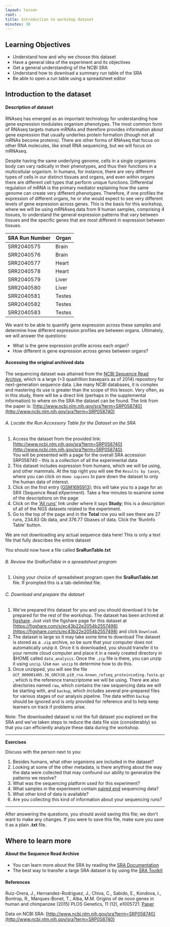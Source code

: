 ```yaml
---
layout: lesson
root: .
title: Introduction to workshop dataset
minutes: 30
---
```


## Learning Objectives
* Understand how and why we choose this dataset
* Have a general idea of the experiment and its objectives
* Get a general understanding of the NCBI SRA
* Understand how to download a summary run table of the SRA
* Be able to open a run table using a spreadsheet editor

## Introduction to the dataset

#### Description of dataset

RNAseq has emerged as an important technology for understanding how gene expression modulates organism phenotypes. The most common form of RNAseq targets mature mRNAs and therefore provides information about gene expression that usually underlies protein formation (though not all mRNAs become proteins). There are other forms of RNAseq that focus on other RNA molecules, like small RNA sequencing, but we will focus on mRNAseq.

Despite having the same underlying genome, cells in a single organisms body can vary radically in their phenotypes, and thus their functions in a multicellular organism. In humans, for instance, there are very different types of cells in our distinct tissues and organs, and even within organs there are different cell types that perform unique functions. Differential regulation of mRNA is the primary mediator explaining how the same genome can create very different phenotypes. Therefore, if one profiles the expression of different organs, he or she would expect to see very different levels of gene expression across genes. This is the basis for this workshop, where we will be using mRNAseq data from 9 human samples, comprising 4 tissues, to understand the general expression patterns that vary between tissues and the specific genes that are most different in expression between tissues.

| SRA Run Number | Organ |
| -------------- | ----- |
| SRR2040575 | Brain |
| SRR2040576 | Brain |
| SRR2040577 | Heart |
| SRR2040578 | Heart |
| SRR2040579 | Liver |
| SRR2040580 | Liver |
| SRR2040581 | Testes |
| SRR2040582 | Testes |
| SRR2040583 | Testes |


We want to be able to quantify gene expression across these samples and determine how different expression profiles are between organs. Ultimately, we will answer the questions:

- What is the gene expression profile across each organ?
- How different is gene expression across genes between organs?

#### Accessing the original archived data
The sequencing dataset was attained from the [NCBI Sequence Read Archive](http://www.ncbi.nlm.nih.gov/sra), which is a large (>3 quadrillion basepairs as of 2014) repository for next-generation sequence data. Like many NCBI databases, it is complex and mastering its use is greater than the scope of this lesson. Very often, as in this study, there will be a direct link (perhaps in the supplemental information) to where on the SRA the dataset can be found. The link from the paper is: [http://www.ncbi.nlm.nih.gov/sra?term=SRP058740](http://www.ncbi.nlm.nih.gov/sra?term=SRP058740)

###### A. Locate the Run Accessory Table for the Dataset on the SRA

1. Access the dataset from the provided link: [http://www.ncbi.nlm.nih.gov/sra?term=SRP058740](http://www.ncbi.nlm.nih.gov/sra?term=SRP058740).  
You will be presented with a page for the overall SRA accession SRP058740 - this is a collection of all the experimental data
2. This dataset includes expression from humans, which we will be using, and other mammals. At the top right you will see the `Results by taxon`, where you can click on `Homo sapiens` to pare down the dataset to only the human data of interest.
3. Click on the first entry ([GSM1695913](https://www.ncbi.nlm.nih.gov/sra/SRX1038913[accn])); this will take you to a page for an SRX (Sequence Read eXperiment). Take a few minutes to examine some of the descriptions on the page
4. Click on the ['All runs'](https://www.ncbi.nlm.nih.gov/Traces/study/?acc=SRP058740) link under where it says **Study**; this is a description of all of the NGS datasets related to the experiment.
5. Go to the top of the page and in the **Total** row you will see there are 27 runs, 234.83 Gb data, and 376.77 Gbases of data. Click the 'RunInfo Table' button.

We are not downloading any actual sequence data here! This is only a text file that fully describes the entire dataset

You should now have a file called **SraRunTable.txt**

###### B. Review the SraRunTable in a spreadsheet program

1. Using your choice of spreadsheet program open the **SraRunTable.txt** file. If prompted this is a tab-delimited file.

###### C. Download and prepare the dataset

1. We've prepared this dataset for you and you should download it to be prepared for the rest of the workshop. The dataset has been archived at [figshare](https://figshare.com/). Just visit the figshare page for this dataset at [https://figshare.com/s/ec43b22e2054b2557498](https://figshare.com/s/ec43b22e2054b2557498) and click `Download`.
2. The dataset is large so it may take some time to download The dataset is stored as a `.zip` archive, so be sure that your computer does not automatically unzip it. Once it is downloaded, you should transfer it to your remote cloud computer and place it in a newly created directory in $HOME called `data_analysis`. Once the `.zip` file is there, you can unzip it using `unzip`. Use `man unzip` to determine how to do this.
3. Once unzipped, you will see the file `GCF_000001405.36_GRCh38.p10_rna.known_refseq_proteincoding.fasta.gz`, which is the reference transcriptome we will be using. There are also directories named `raw`, which contains the raw sequencing data we will be starting with, and `backup`, which includes several pre-prepared files for various stages of our analysis pipeline. The data within `backup` should be ignored and is only provided for reference and to help keep learners on track if problems arise.

Note: The downloaded dataset is not the full dataset you explored on the SRA and we've taken steps to reduce the data file size (considerably) so that you can efficiently analyze these data during the workshop.

***
**Exercises**

Discuss with the person next to you:

1. Besides humans, what other organisms are included in the dataset?
2. Looking at some of the other metadata, is there anything about the way the data were collected that may confound our ability to generalize the patterns we resolve?
3. What was the sequencing platform used for this experiment?
4. What samples in the experiment contain [paired end](http://www.illumina.com/technology/next-generation-sequencing/paired-end-sequencing_assay.html) sequencing data?
5. What other kind of data is available?
6. Are you collecting this kind of information about your sequencing runs?
***
After answering the questions, you should avoid saving this file; we don't want to make any changes. If you were to save this file, make sure you save it as a plain **.txt** file.


## Where to learn more

#### About the Sequence Read Archive

* You can learn more about the SRA by reading the [SRA Documentation](http://www.ncbi.nlm.nih.gov/Traces/sra/)
* The best way to transfer a large SRA dataset is by using the [SRA Toolkit](http://www.ncbi.nlm.nih.gov/Traces/sra/?view=toolkit_doc)

#### References

Ruiz-Orera, J., Hernandez-Rodriguez, J., Chiva, C., Sabido, E., Kondova, I., Bontrop, R., Marques-Bonet, T., Alba, M.M. Origins of de novo genes in human and chimpanzee (2015) PLOS Genetics, 11 (12), e1005721.
[Paper](http://journals.plos.org/plosgenetics/article?id=10.1371/journal.pgen.1005721)

Data on NCBI SRA: [http://www.ncbi.nlm.nih.gov/sra?term=SRP058740](http://www.ncbi.nlm.nih.gov/sra?term=SRP058740)
